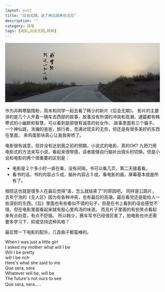 ```yaml
---
layout: post
title: "后会无期，说了再见就再也没见"
description: ""
category: 随笔
tags: [电影,后会无期,韩寒]
---
```

<center><img src="/assets/post_images/20140727/1.jpg" alt="我曾今跨过山和大海"></center>

作为非韩寒脑残粉，周末和同学一起去看了韩少的新片《后会无期》。
影片的主要讲的是几个人开着一辆车去西部的故事，故事没有所谓的冲突和高潮，通篇都有韩寒式的小幽默和智慧，可以看到是部很有诚意的处女作。
故事里面有三个骗子。一个神仙跳，浩瀚的爸爸，旅行者，充满对现实的无奈，但还是有很多美好的东西在里面。
夹鸡蛋那块真心让我我笑喷了。

<!--more-->

电影很有诚意，但并没有达到我之前的预期，小说式的电影，真的OK?
九把刀用电影式的方法来写小说，看起来很带感，读者能够自行脑补出镜头的切换。但是小说和电影的两个很重要的区别是：

 - 电影是２个多小时一直在看，没有间隔，书可以看几页，第二天接着看。
 - 看书的话，书的内容占５成，脑补内容占５成，看电影的画，屏幕基本就是所有了。

相信这也就是很多人在最后觉得“诶，怎么就结束了”的原因吧。
同样是公路片，去年宁浩的《无人区》因为有各种冲突，也有最后的高潮，最后看完还是能给人一些深刻的东西。《后》里面也有些看似不错的句子，但是在书上看到的话会感觉不错，但在电影里面看起来就有股心里鸡汤的味道。
而且片子里面的有些笑点看起来有点刻意，有点不舒服。
所以韩少，赛车写书已经很厉害了，拍电影也许还需要多学习下，抑或坚持这种风格？

最后赞一下电影的配乐，几首曲子都蛮棒的。

When I was just a little girl<br>
I asked my mother what will I be<br>
Will I be pretty<br>
will I be rich<br>
Here's what she said to me<br>
Que sera, sera<br>
Whatever will be, will be<br>
The future's not ours to see<br>
Que sera, sera．．．<br>

